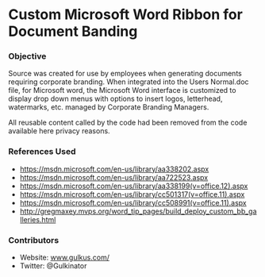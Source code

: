 # Custom Microsoft Word Ribbon for Document Banding
### Objective

Source was created for use by employees when generating documents requiring corporate branding. When integrated into the Users Normal.doc file, for Microsoft word, the Microsoft Word interface is customized to display drop down  menus with options to insert logos, letterhead, watermarks, etc. managed by Corporate Branding Managers. 

All reusable content called by the code had been removed from the code available here privacy reasons.

### References Used
- https://msdn.microsoft.com/en-us/library/aa338202.aspx
- https://msdn.microsoft.com/en-us/library/aa722523.aspx
- https://msdn.microsoft.com/en-us/library/aa338199(v=office.12).aspx
- https://msdn.microsoft.com/en-us/library/cc501317(v=office.11).aspx
- https://msdn.microsoft.com/en-us/library/cc508991(v=office.11).aspx
- http://gregmaxey.mvps.org/word_tip_pages/build_deploy_custom_bb_galleries.html

### Contributors

- Website: www.gulkus.com/
- Twitter: @Gulkinator


